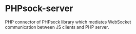 PHPsock-server
==============

PHP connector of PHPsock library which mediates WebSocket communication between JS clients and PHP server.

